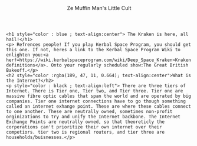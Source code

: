 <html>
<header> Ze Muffin Man's Little Cult</header>
<body>
    
    <h1 style="color : blue ; text-align:center"> The Kraken is here, all hail!</h1>
    <p> Refrences people! If you play Kerbal Space Program, you should get this one. If not, heres a link to the Kerbal Space Program Wiki to enlighten you:<a herf=https://wiki.kerbalspaceprogram.com/wiki/Deep_Space_Kraken>Kraken definitions</a>. Onto your regularly scheduled show:The Great British Bakeoff.</p>
    <h2 style="color :rgba(189, 47, 11, 0.664); text-align:center">What is the Internet?</h2>
    <p style="color : black ; text-align:left"> There are three tiers of Internet. There is Tier one, Tier two, and Tier three. Tier one are massive fibre optic cables that span the world and are operated by big companies. Tier one internet connections have to go though something called an internet exhange point. These are where these cables connect to one another. These are neutrally owned, sometimes non-profit orginizations to try and unify the Internet backbone. The Internet Exchange Points are neutrally owned, so that theoreticly the corperations can't prioritize their own internet over their competiors. tier two is regional routers, and tier three are households/buisnesses.</p>
        
</body>












</html>




